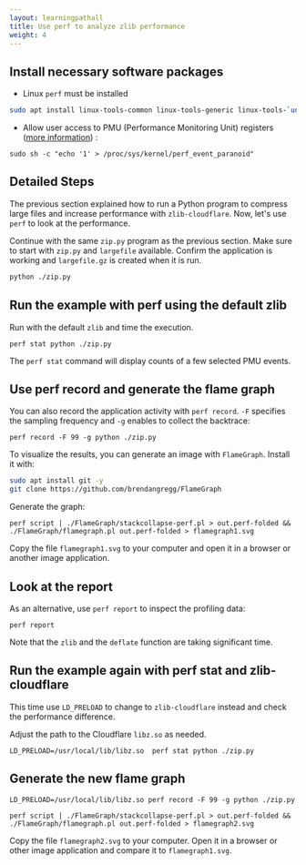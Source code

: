 ```yaml
---
layout: learningpathall
title: Use perf to analyze zlib performance
weight: 4
---
```


## Install necessary software packages

* Linux `perf` must be installed

```bash
sudo apt install linux-tools-common linux-tools-generic linux-tools-`uname -r` -y
```

* Allow user access to PMU (Performance Monitoring Unit) registers ([more information](https://www.kernel.org/doc/html/latest/admin-guide/sysctl/kernel.html#perf-event-paranoid)) :

```console
sudo sh -c "echo '1' > /proc/sys/kernel/perf_event_paranoid"
```

## Detailed Steps

The previous section explained how to run a Python program to compress large files and increase performance with `zlib-cloudflare`. Now, let's use `perf` to look at the performance.

Continue with the same `zip.py` program as the previous section. Make sure to start with `zip.py` and `largefile` available. Confirm the application is working and `largefile.gz` is created when it is run.

```bash
python ./zip.py
```

## Run the example with perf using the default zlib

Run with the default `zlib` and time the execution.

```console
perf stat python ./zip.py
```

The `perf stat` command will display counts of a few selected PMU events. 

## Use perf record and generate the flame graph

You can also record the application activity with `perf record`. `-F` specifies the sampling frequency and `-g` enables to collect the backtrace:

```console
perf record -F 99 -g python ./zip.py
```

To visualize the results, you can generate an image with `FlameGraph`. Install it with: 

```bash
sudo apt install git -y
git clone https://github.com/brendangregg/FlameGraph
```

Generate the graph:

```console
perf script | ./FlameGraph/stackcollapse-perf.pl > out.perf-folded && ./FlameGraph/flamegraph.pl out.perf-folded > flamegraph1.svg
```

Copy the file `flamegraph1.svg` to your computer and open it in a browser or another image application.

## Look at the report

As an alternative, use `perf report` to inspect the profiling data:

```console
perf report
```

Note that the `zlib` and the `deflate` function are taking significant time.

## Run the example again with perf stat and zlib-cloudflare

This time use `LD_PRELOAD` to change to `zlib-cloudflare` instead and check the performance difference. 

Adjust the path to the Cloudflare `libz.so` as needed. 

```console
LD_PRELOAD=/usr/local/lib/libz.so  perf stat python ./zip.py
```

## Generate the new flame graph

```console
LD_PRELOAD=/usr/local/lib/libz.so perf record -F 99 -g python ./zip.py
```

```console
perf script | ./FlameGraph/stackcollapse-perf.pl > out.perf-folded && ./FlameGraph/flamegraph.pl out.perf-folded > flamegraph2.svg
```

Copy the file `flamegraph2.svg` to your computer. Open it in a browser or other image application and compare it to `flamegraph1.svg`.